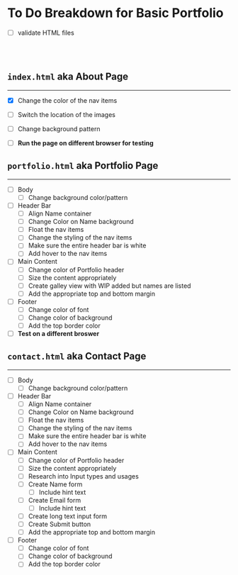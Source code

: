 # To Do Breakdown for Basic Portfolio

- [ ] validate HTML files
<br>
<br>


## `index.html` aka About Page
---

- [x] Change the color of the nav items
- [ ] Switch the location of the images
- [ ] Change background pattern
- [ ] **Run the page on different browser for testing**


## `portfolio.html` aka Portfolio Page
---
- [ ] Body
  - [ ] Change background color/pattern
- [ ] Header Bar
  - [ ] Align Name container
  - [ ] Change Color on Name background
  - [ ] Float the nav items
  - [ ] Change the styling of the nav items
  - [ ] Make sure the entire header bar is white
  - [ ] Add hover to the nav items
- [ ] Main Content
  - [ ] Change color of Portfolio header
  - [ ] Size the content appropriately
  - [ ] Create galley view with WIP added but names are listed
  - [ ] Add the appropriate top and bottom margin
- [ ] Footer
  - [ ] Change color of font
  - [ ] Change color of background
  - [ ] Add the top border color
- [ ] **Test on a different broswer**

## `contact.html` aka Contact Page
---
- [ ] Body
  - [ ] Change background color/pattern
- [ ] Header Bar
  - [ ] Align Name container
  - [ ] Change Color on Name background
  - [ ] Float the nav items
  - [ ] Change the styling of the nav items
  - [ ] Make sure the entire header bar is white
  - [ ] Add hover to the nav items
- [ ] Main Content
  - [ ] Change color of Portfolio header
  - [ ] Size the content appropriately
  - [ ] Research into Input types and usages
  - [ ] Create Name form
    - [ ] Include hint text
  - [ ] Create Email form
    - [ ] Include hint text
  - [ ] Create long text input form
  - [ ] Create Submit button
  - [ ] Add the appropriate top and bottom margin
- [ ] Footer
  - [ ] Change color of font
  - [ ] Change color of background
  - [ ] Add the top border color
